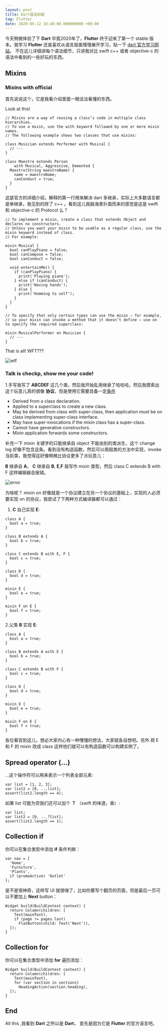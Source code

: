 ```yaml
---
layout: post
title: Dart语法初窥
tag: Flutter
date: 2020-05-12 18:48:00.000000000 +09:00
---
```


今天稍微体验了下 **Dart** 毕竟2020年了，**Flutter** 终于迎来了第一个 stable 版本。我学习 **Flutter** 还是喜欢从语言层面慢慢展开学习，贴一下 [dart 官方学习网站](https://dart.dev/guides)。
不在这儿详细讲每个语法细节，只讲我对比 swift c++ 或者 objective-c 的语法中看到的一些好玩的东西。

## Mixins
###  Mixins with official

首先说说这个，它是我看介绍里面一眼没法看懂的东西。

Look at this!

```
// Mixins are a way of reusing a class’s code in multiple class hierarchies.
// To use a mixin, use the with keyword followed by one or more mixin names. 
// The following example shows two classes that use mixins:

class Musician extends Performer with Musical {
  // ···
}

class Maestro extends Person
    with Musical, Aggressive, Demented {
  Maestro(String maestroName) {
    name = maestroName;
    canConduct = true;
  }
}

```

这是官方的详细介绍，解释的第一行用来解决 dart 多继承，实际上大多数语言都是单继承，我见到的除了 c++ 。看到这儿我脑海里扑面而来的感觉是这是 swift 和 objective-c 的 Protocol 么？

```
// To implement a mixin, create a class that extends Object and declares no constructors. 
// Unless you want your mixin to be usable as a regular class, use the mixin keyword instead of class. 
// For example:

mixin Musical {
  bool canPlayPiano = false;
  bool canCompose = false;
  bool canConduct = false;

  void entertainMe() {
    if (canPlayPiano) {
      print('Playing piano');
    } else if (canConduct) {
      print('Waving hands');
    } else {
      print('Humming to self');
    }
  }
}

// To specify that only certain types can use the mixin — for example, 
// so your mixin can invoke a method that it doesn’t define — use on to specify the required superclass:

mixin MusicalPerformer on Musician {
  // ···
}

```

That is all! WFT???

![wtf](/assets/common/wtf.jpg)

### Talk is checkp, show me your code!

1.手写我写了 **ABCDEF** 这几个类，然后我开始乱用继承了哈哈哈，然后我摸索出这个玩意儿真的很像 **协议**，但是使用它需要具备一定[条件](https://github.com/dart-lang/language/blob/master/accepted/2.1/super-mixins/feature-specification.md#dart-2-mixin-declarations)


- Derived from a class declaration.
- Applied to a superclass to create a new class.
- May be derived from class with super-class, then application must be on class implementing super-class interface.
- May have super-invocations if the mixin class has a super-class.
- Cannot have generative constructors.
- Mixin application forwards some constructors.

补充一下 mixin 关键字的只能继承自 object 不能由别的类派生，这个 change log 好像不包含这条。看到没有构造函数，然后可以用超类的方法中实现，invoke 当前类，我觉得这好像稍微比协议更多了点玩意儿：

**B** 继承自 **A**， **C** 继承自 **B**, **E**,**F** 我写作 mixin 类型，然后 class C extends B with F 这样编辑器会报错。

![error](/assets/dart/mixinError.png)

为啥呢？ mixin on 好像就是一个协议建立在另一个协议的基础上，实现的人必须要实现 on 的协议，我尝试了下两种方式编译器都可以通过：

1. **C** 自己实现 **E**:

```
class A {
  bool a = true;
}

class B extends A {
  bool b = true;
}

class C extends B with E, F {
  bool c = true;
}

class D {
  bool d = true;
}

mixin E {
  bool e = true;
}

mixin F on E {
  bool f = true;
}
```

2.父类 **B** 实现 **E**:
```
class A {
  bool a = true;
}

class B extends A with E {
  bool b = true;
}

class C extends B with F {
  bool c = true;
}

class D {
  bool d = true;
}

mixin E {
  bool e = true;
}

mixin F on E {
  bool f = true;
}

```

各位看官到这儿，想必大家内心有一种懵懂的想法，大家就各自想吧。另外 把 E 和 F 的 mixin 改成 class 这样他们就可以有构造函数可以构建实例了。

## Spread operator (...) 

...这个操作符可以用来表示一个列表全部元素:

```
var list = [1, 2, 3];
var list2 = [0, ...list];
assert(list2.length == 4);
```

如果 list 可能为空我们还可以加个 **？** （swift 的味道，香）:

```
var list;
var list2 = [0, ...?list];
assert(list2.length == 1);
```

## Collection if

你可以在集合类型中添加 **if** 条件判断：

```
var nav = [
  'Home',
  'Furniture',
  'Plants',
  if (promoActive) 'Outlet'
];
```

是不是很神奇，这样写 UI 就很嗨了，比如你要写个翻页的页面，但是最后一页可以不要加上 **Next** button：

```
Widget build(BuildContext context) {
  return Column(children: [
    Text(mainText),
    if (page != pages.last)
      FlatButton(child: Text('Next')),
  ]);
}
```

## Collection for

你可以在集合类型中添加 **for** 遍历添加：

```
Widget build(BuildContext context) {
  return Column(children: [
    Text(mainText),
    for (var section in sections)
      HeadingAction(section.heading),
  ]);
}
```

## End

All this ,我看到 **Dart** 之所以是 **Dart**， 首先是因为它是 **Flutter** 的官方语言吧。